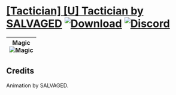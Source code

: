 # [\[Tactician\] \[U\] Tactician by SALVAGED](https://github.com/Klokinator/FE-Repo/tree/main/Battle%20Animations/Magi%20-%20Special/%5BTactician%5D%20%5BU%5D%20Tactician%20by%20SALVAGED) [![Download](https://img.shields.io/badge/Download--red?style=social&logo=github)](https://minhaskamal.github.io/DownGit/#/home?url=https://github.com/Klokinator/FE-Repo/tree/main/Battle%20Animations/Magi%20-%20Special/%5BTactician%5D%20%5BU%5D%20Tactician%20by%20SALVAGED) [![Discord](https://img.shields.io/badge/Discord--blue?style=social&logo=discord)](https://discord.gg/C7VNGnyTPA)

| <b>Magic</b><br/><img alt="Magic" src="https://raw.githubusercontent.com/Klokinator/FE-Repo/main/Battle%20Animations/Magi%20-%20Special/%5BTactician%5D%20%5BU%5D%20Tactician%20by%20SALVAGED/6.%20Magic/Magic.gif"/> |
| :---: |

## Credits

Animation by SALVAGED.


